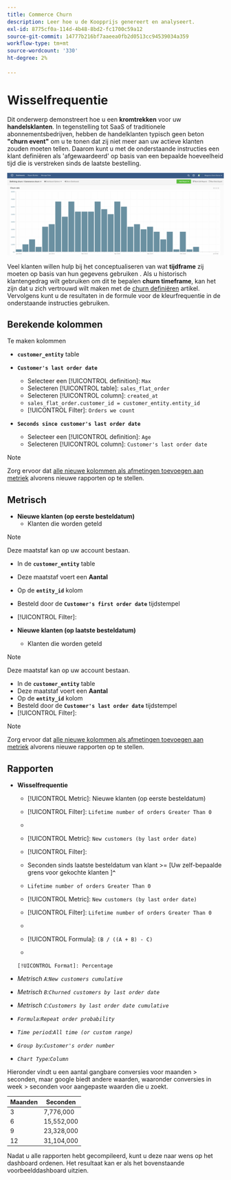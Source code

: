 ```yaml
---
title: Commerce Churn
description: Leer hoe u de Koopprijs genereert en analyseert.
exl-id: 8775cf0a-114d-4b48-8bd2-fc1700c59a12
source-git-commit: 14777b216bf7aaeea0fb2d0513cc94539034a359
workflow-type: tm+mt
source-wordcount: '330'
ht-degree: 2%

---
```


# Wisselfrequentie

Dit onderwerp demonstreert hoe u een **kromtrekken** voor uw **handelsklanten**. In tegenstelling tot SaaS of traditionele abonnementsbedrijven, hebben de handelklanten typisch geen beton **&quot;churn event&quot;** om u te tonen dat zij niet meer aan uw actieve klanten zouden moeten tellen. Daarom kunt u met de onderstaande instructies een klant definiëren als &#39;afgewaardeerd&#39; op basis van een bepaalde hoeveelheid tijd die is verstreken sinds de laatste bestelling.

![](../../assets/Churn_rate_image.png)

Veel klanten willen hulp bij het conceptualiseren van wat **tijdframe** zij moeten op basis van hun gegevens gebruiken . Als u historisch klantengedrag wilt gebruiken om dit te bepalen **churn timeframe**, kan het zijn dat u zich vertrouwd wilt maken met de [churn definiëren](../analysis/define-cust-churn.md) artikel. Vervolgens kunt u de resultaten in de formule voor de kleurfrequentie in de onderstaande instructies gebruiken.

## Berekende kolommen

Te maken kolommen

* **`customer_entity`** table
* **`Customer's last order date`**
   * Selecteer een [!UICONTROL definition]: `Max`
   * Selecteren [!UICONTROL table]: `sales_flat_order`
   * Selecteren [!UICONTROL column]: `created_at`
   * `sales_flat_order.customer_id = customer_entity.entity_id`
   * [!UICONTROL Filter]: `Orders we count`

* **`Seconds since customer's last order date`**
   * Selecteer een [!UICONTROL definition]: `Age`
   * Selecteren [!UICONTROL column]: `Customer's last order date`

>[!NOTE]
>
>Zorg ervoor dat [alle nieuwe kolommen als afmetingen toevoegen aan metriek](../data-warehouse-mgr/manage-data-dimensions-metrics.md) alvorens nieuwe rapporten op te stellen.

## Metrisch

* **Nieuwe klanten (op eerste besteldatum)**
   * Klanten die worden geteld

>[!NOTE]
>
>Deze maatstaf kan op uw account bestaan.

* In de **`customer_entity`** table
* Deze maatstaf voert een **Aantal**
* Op de **`entity_id`** kolom
* Besteld door de **`Customer's first order date`** tijdstempel
* [!UICONTROL Filter]:

* **Nieuwe klanten (op laatste besteldatum)**
   * Klanten die worden geteld

>[!NOTE]
>
>Deze maatstaf kan op uw account bestaan.

* In de **`customer_entity`** table
* Deze maatstaf voert een **Aantal**
* Op de **`entity_id`** kolom
* Besteld door de **`Customer's last order date`** tijdstempel
* [!UICONTROL Filter]:

>[!NOTE]
>
>Zorg ervoor dat [alle nieuwe kolommen als afmetingen toevoegen aan metriek](../data-warehouse-mgr/manage-data-dimensions-metrics.md) alvorens nieuwe rapporten op te stellen.

## Rapporten

* **Wisselfrequentie**
   * [!UICONTROL Metric]: Nieuwe klanten (op eerste besteldatum)
   * [!UICONTROL Filter]: `Lifetime number of orders Greater Than 0`
   * 
      [!UICONTROL Perspective]: `Cumulative`
   * [!UICONTROL Metric]: `New customers (by last order date)`
   * [!UICONTROL Filter]:
   * Seconden sinds laatste besteldatum van klant >= [Uw zelf-bepaalde grens voor gekochte klanten ]**`^`**
   * `Lifetime number of orders Greater Than 0`

   * [!UICONTROL Metric]: `New customers (by last order date)`
   * [!UICONTROL Filter]: `Lifetime number of orders Greater Than 0`
   * 
      [!UICONTROL Perspective]: Cumulative
   * [!UICONTROL Formula]: `(B / ((A + B) - C)`
   * 

      [!UICONTROL Format]: Percentage

* *Metrisch `A`:`New customers cumulative`*
* *Metrisch `B`:`Churned customers by last order date`*
* *Metrisch `C`:`Customers by last order date cumulative`*
* *`Formula`:`Repeat order probability`*
* *`Time period`:`All time (or custom range)`*
* *`Group by`:`Customer's order number`*
* *`Chart Type`:`Column`*

Hieronder vindt u een aantal gangbare conversies voor maanden > seconden, maar google biedt andere waarden, waaronder conversies in week > seconden voor aangepaste waarden die u zoekt.

| **Maanden** | **Seconden** |
|---|---|
| 3 | 7,776,000 |
| 6 | 15,552,000 |
| 9 | 23,328,000 |
| 12 | 31,104,000 |

Nadat u alle rapporten hebt gecompileerd, kunt u deze naar wens op het dashboard ordenen. Het resultaat kan er als het bovenstaande voorbeelddashboard uitzien.

